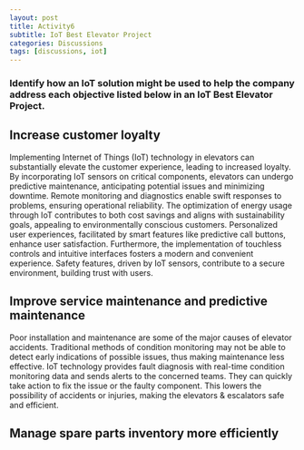 ```yaml
---
layout: post
title: Activity6
subtitle: IoT Best Elevator Project
categories: Discussions
tags: [discussions, iot]
---
```


### Identify how an IoT solution might be used to help the company address each objective listed below in an IoT Best Elevator Project.

## Increase customer loyalty

Implementing Internet of Things (IoT) technology in elevators can substantially elevate the customer experience, leading to increased loyalty. By incorporating IoT sensors on critical components, elevators can undergo predictive maintenance, anticipating potential issues and minimizing downtime. Remote monitoring and diagnostics enable swift responses to problems, ensuring operational reliability. The optimization of energy usage through IoT contributes to both cost savings and aligns with sustainability goals, appealing to environmentally conscious customers. Personalized user experiences, facilitated by smart features like predictive call buttons, enhance user satisfaction. Furthermore, the implementation of touchless controls and intuitive interfaces fosters a modern and convenient experience. Safety features, driven by IoT sensors, contribute to a secure environment, building trust with users.

## Improve service maintenance and predictive maintenance

Poor installation and maintenance are some of the major causes of elevator accidents. Traditional methods of condition monitoring may not be able to detect early indications of possible issues, thus making maintenance less effective. IoT technology provides fault diagnosis with real-time condition monitoring data and sends alerts to the concerned teams. They can quickly take action to fix the issue or the faulty component. This lowers the possibility of accidents or injuries, making the elevators & escalators safe and efficient.

## Manage spare parts inventory more efficiently

